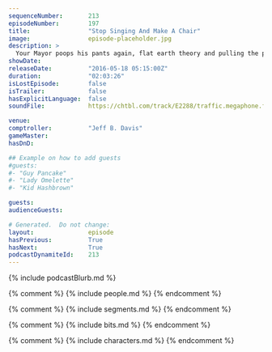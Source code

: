 ```yaml
---
sequenceNumber:       213
episodeNumber:        197
title:                "Stop Singing And Make A Chair"
image:                episode-placeholder.jpg
description: >
  Your Mayor poops his pants again, flat earth theory and pulling the plug on Rob Schrab. Subscribe for $5 at harmontown.com/live! Live streaming videos, help us big Harmontown bigger and better!
showDate:             
releaseDate:          "2016-05-18 05:15:00Z"
duration:             "02:03:26"
isLostEpisode:        false
isTrailer:            false
hasExplicitLanguage:  false
soundFile:            https://chtbl.com/track/E2288/traffic.megaphone.fm/STA5627385465.mp3?updated=1560204642

venue:                
comptroller:          "Jeff B. Davis"
gameMaster:           
hasDnD:               

## Example on how to add guests
#guests:
#- "Guy Pancake"
#- "Lady Omelette"
#- "Kid Hashbrown"

guests:
audienceGuests:

# Generated.  Do not change:
layout:               episode
hasPrevious:          True
hasNext:              True
podcastDynamiteId:    213
---
```


{% include podcastBlurb.md %}

{% comment %}
{% include people.md %}
{% endcomment %}

{% comment %}
{% include segments.md %}
{% endcomment %}

{% comment %}
{% include bits.md %}
{% endcomment %}

{% comment %}
{% include characters.md %}
{% endcomment %}
